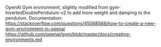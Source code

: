 OpenAI Gym environment, slightly modified from gym-InvertedDoublePendulum-v2 to add more weight and damping to the pendulum.
Documentation:
https://stackoverflow.com/questions/45068568/how-to-create-a-new-gym-environment-in-openai
https://github.com/openai/gym/blob/master/docs/creating-environments.md
